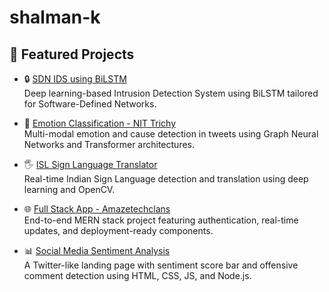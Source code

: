 # shalman-k

## 🚀 Featured Projects

- 🔒 [SDN IDS using BiLSTM](https://github.com/Shalmankursheeth/sdn-ids-bilstm)  
  Deep learning-based Intrusion Detection System using BiLSTM tailored for Software-Defined Networks.

- 🧠 [Emotion Classification - NIT Trichy](https://github.com/Shalmankursheeth/emotion-cause-gnn-transformers)  
  Multi-modal emotion and cause detection in tweets using Graph Neural Networks and Transformer architectures.

- 🖐️ [ISL Sign Language Translator](https://github.com/Shalmankursheeth/ISL-Translator-DeepLearning)  
  Real-time Indian Sign Language detection and translation using deep learning and OpenCV.

- 🌐 [Full Stack App - Amazetechclans](https://github.com/Shalmankursheeth/amazetechclans-webapp)  
  End-to-end MERN stack project featuring authentication, real-time updates, and deployment-ready components.

- 📊 [Social Media Sentiment Analysis](https://github.com/Shalmankursheeth/social-media-sentiment-analysis)  
  A Twitter-like landing page with sentiment score bar and offensive comment detection using HTML, CSS, JS, and Node.js.
